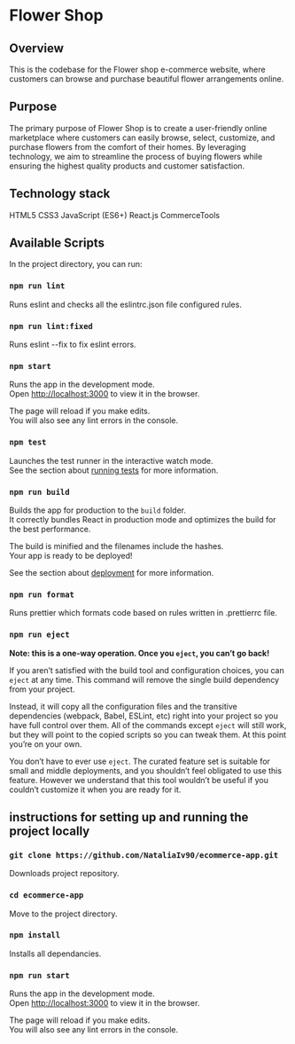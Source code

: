 # Flower Shop

## Overview

This is the codebase for the Flower shop e-commerce website, where customers can browse and purchase beautiful flower arrangements online.

## Purpose

The primary purpose of Flower Shop is to create a user-friendly online marketplace where customers can easily browse, select, customize, and purchase flowers from the comfort of their homes. By leveraging technology, we aim to streamline the process of buying flowers while ensuring the highest quality products and customer satisfaction.

## Technology stack

HTML5
CSS3
JavaScript (ES6+)
React.js
CommerceTools

## Available Scripts

In the project directory, you can run:

### `npm run lint`

Runs eslint and checks all the eslintrc.json file configured rules.

### `npm run lint:fixed`

Runs eslint --fix to fix eslint errors.

### `npm start`

Runs the app in the development mode.\
Open [http://localhost:3000](http://localhost:3000) to view it in the browser.

The page will reload if you make edits.\
You will also see any lint errors in the console.

### `npm test`

Launches the test runner in the interactive watch mode.\
See the section about [running tests](https://facebook.github.io/create-react-app/docs/running-tests) for more information.

### `npm run build`

Builds the app for production to the `build` folder.\
It correctly bundles React in production mode and optimizes the build for the best performance.

The build is minified and the filenames include the hashes.\
Your app is ready to be deployed!

See the section about [deployment](https://facebook.github.io/create-react-app/docs/deployment) for more information.

### `npm run format`

Runs prettier which formats code based on rules written in .prettierrc file.

### `npm run eject`

**Note: this is a one-way operation. Once you `eject`, you can’t go back!**

If you aren’t satisfied with the build tool and configuration choices, you can `eject` at any time. This command will remove the single build dependency from your project.

Instead, it will copy all the configuration files and the transitive dependencies (webpack, Babel, ESLint, etc) right into your project so you have full control over them. All of the commands except `eject` will still work, but they will point to the copied scripts so you can tweak them. At this point you’re on your own.

You don’t have to ever use `eject`. The curated feature set is suitable for small and middle deployments, and you shouldn’t feel obligated to use this feature. However we understand that this tool wouldn’t be useful if you couldn’t customize it when you are ready for it.

## instructions for setting up and running the project locally

### `git clone https://github.com/NataliaIv90/ecommerce-app.git`

Downloads project repository.

### `cd ecommerce-app`

Move to the project directory.

### `npm install`

Installs all dependancies.

### `npm run start`

Runs the app in the development mode.\
Open [http://localhost:3000](http://localhost:3000) to view it in the browser.

The page will reload if you make edits.\
You will also see any lint errors in the console.
